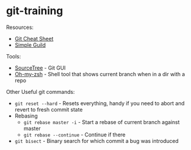 # git-training

Resources:
* [Git Cheat Sheet](http://rogerdudler.github.io/git-guide/files/git_cheat_sheet.pdf)
* [Simple Guild](http://rogerdudler.github.io/git-guide/)

Tools: 
* [SourceTree](https://www.sourcetreeapp.com/) - Git GUI
* [Oh-my-zsh](https://github.com/robbyrussell/oh-my-zsh) - Shell tool that shows current branch when in a dir with a repo

Other Useful git commands:
* `git reset --hard` - Resets everything, handy if you need to abort and revert to fresh commit state
* Rebasing
  * `git rebase master -i` - Start a rebase of current branch against master
  * `git rebase --continue` - Continue if there
* `git bisect` - Binary search for which commit a bug was introduced
